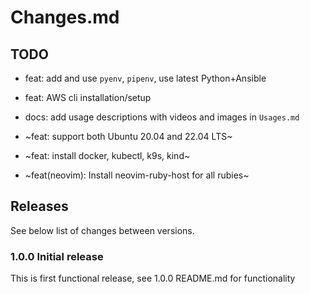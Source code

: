 # Changes.md

## TODO

- feat: add and use `pyenv`, `pipenv`, use latest Python+Ansible
- feat: AWS cli installation/setup
- docs: add usage descriptions with videos and images in `Usages.md`

- ~feat: support both Ubuntu 20.04 and 22.04 LTS~
- ~feat: install docker, kubectl, k9s, kind~
- ~feat(neovim): Install neovim-ruby-host for all rubies~

## Releases

See below list of changes between versions.

### 1.0.0 Initial release

This is first functional release, see 1.0.0 README.md for functionality

